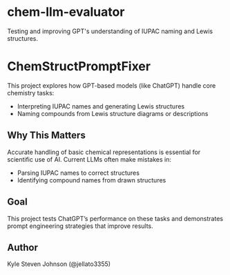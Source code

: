 # chem-llm-evaluator
Testing and improving GPT's understanding of IUPAC naming and Lewis structures.

# ChemStructPromptFixer

This project explores how GPT-based models (like ChatGPT) handle core chemistry tasks:

- Interpreting IUPAC names and generating Lewis structures
- Naming compounds from Lewis structure diagrams or descriptions

## Why This Matters

Accurate handling of basic chemical representations is essential for scientific use of AI. Current LLMs often make mistakes in:

- Parsing IUPAC names to correct structures
- Identifying compound names from drawn structures

## Goal

This project tests ChatGPT’s performance on these tasks and demonstrates prompt engineering strategies that improve results.

## Author

Kyle Steven Johnson (@jellato3355)
